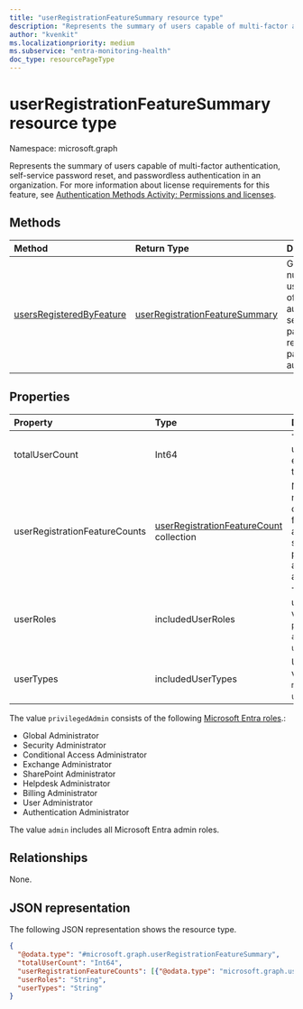 ```yaml
---
title: "userRegistrationFeatureSummary resource type"
description: "Represents the summary of users capable of multi-factor authentication, self-service password reset, and passwordless authentication in an organization."
author: "kvenkit"
ms.localizationpriority: medium
ms.subservice: "entra-monitoring-health"
doc_type: resourcePageType
---
```


# userRegistrationFeatureSummary resource type

Namespace: microsoft.graph

Represents the summary of users capable of multi-factor authentication, self-service password reset, and passwordless authentication in an organization. For more information about license requirements for this feature, see [Authentication Methods Activity: Permissions and licenses](/entra/identity/authentication/howto-authentication-methods-activity#permissions-and-licenses).

## Methods

| Method       | Return Type | Description |
|:-------------|:------------|:------------|
| [usersRegisteredByFeature](../api/authenticationmethodsroot-usersregisteredbyfeature.md) | [userRegistrationFeatureSummary](../resources/userregistrationfeaturesummary.md) | Get the number of users capable of multi-factor authentication, self-service password reset, and passwordless authentication. |

## Properties

|Property|Type|Description|
|:---|:---|:---|
|totalUserCount|Int64|Total number of users accounts, excluding those that are blocked.|
|userRegistrationFeatureCounts|[userRegistrationFeatureCount](../resources/userregistrationfeaturecount.md) collection|Number of users registered or capable for multi-factor authentication, self-service password reset, and passwordless authentication.|
|userRoles|includedUserRoles|The role type of the user. Possible values are: `all`, `privilegedAdmin`, `admin`, `user`, `unknownFutureValue`.|
|userTypes|includedUserTypes|User type. Possible values are: `all`, `member`, `guest`, `unknownFutureValue`.|

The value `privilegedAdmin` consists of the following [Microsoft Entra roles](/entra/identity/role-based-access-control/permissions-reference?toc=%2Fgraph%2Ftoc.json).:

* Global Administrator
* Security Administrator
* Conditional Access Administrator
* Exchange Administrator
* SharePoint Administrator
* Helpdesk Administrator
* Billing Administrator
* User Administrator
* Authentication Administrator

The value `admin` includes all Microsoft Entra admin roles.

## Relationships

None.

## JSON representation

The following JSON representation shows the resource type.

<!-- {
  "blockType": "resource",
  "@odata.type": "microsoft.graph.userRegistrationFeatureSummary"
}
-->
``` json
{
  "@odata.type": "#microsoft.graph.userRegistrationFeatureSummary",
  "totalUserCount": "Int64",
  "userRegistrationFeatureCounts": [{"@odata.type": "microsoft.graph.userRegistrationFeatureCount"}],
  "userRoles": "String",
  "userTypes": "String"
}
```
